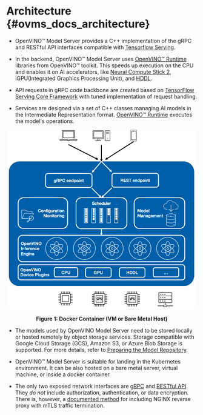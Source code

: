 # Architecture {#ovms_docs_architecture}

- OpenVINO&trade; Model Server provides a C++ implementation of the gRPC and RESTful API interfaces compatible with [Tensorflow Serving](https://www.tensorflow.org/tfx/guide/serving).

- In the backend, OpenVINO&trade; Model Server uses [OpenVINO&trade; Runtime](https://docs.openvino.ai/2022.1/index.html) libraries from OpenVINO&trade; toolkit. This speeds up execution on the CPU and enables it on AI accelerators, like [Neural Compute Stick 2](https://software.intel.com/content/www/us/en/main/hardware/neural-compute-stick.html), iGPU(Integrated Graphics Processing Unit), and [HDDL](https://docs.openvino.ai/2022.1/openvino_docs_install_guides_installing_openvino_ivad_vpu.html).


- API requests in gRPC code backbone are created based on [TensorFlow Serving Core Framework](https://www.tensorflow.org/tfx/guide/serving) with tuned implementation of request handling.

- Services are designed via a set of C++ classes managing AI models in the Intermediate Representation format. [OpenVINO&trade; Runtime](https://docs.openvino.ai/2022.1/index.html) executes the model's operations.

![serving](serving-c.png)

<div style="text-align: center"><b>Figure 1: Docker Container (VM or Bare Metal Host)</b></div>

- The models used by OpenVINO Model Server need to be stored locally or hosted remotely by object storage services. Storage compatible with 
Google Cloud Storage (GCS), Amazon S3, or Azure Blob Storage is supported. For more details, refer to [Preparing the Model Repository](./models_repository.md).  
- OpenVINO&trade; Model Server is suitable for landing in the Kubernetes environment. It can be also hosted on a bare metal server, virtual machine, or inside a docker container.

- The only two exposed network interfaces are [gRPC](./model_server_grpc_api.md) and [RESTful API](./model_server_rest_api.md). 
They _do not_ include authorization, authentication, or data encryption. There is, however,
a [documented method](https://github.com/openvinotoolkit/model_server/tree/releases/2022/1/extras/nginx-mtls-auth) for including NGINX reverse proxy with mTLS traffic termination.
